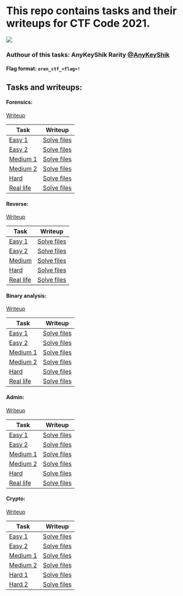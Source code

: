 # This repo contains tasks and their writeups for CTF Code 2021.

<a href="https://github.com/AnyKeyShik/CTF_Code/blob/master/LICENSE">
<img src ="https://img.shields.io/github/license/AnyKeyShik/CTF_Code.svg" />
</a>

### Authour of this tasks: AnyKeyShik Rarity [@AnyKeyShik](https://t.me/AnyKeyShik)

#### Flag format: `oren_ctf_<flag>!`

## Tasks and writeups:

#### Forensics:

[Writeup](https://github.com/AnyKeyShik/CTF_Code/blob/master/writeups/forensics/forensics.pdf)

Task | Writeup
--- | ---
[Easy 1](https://github.com/AnyKeyShik/CTF_Code/blob/master/forensics/easy1) | [Solve files](https://github.com/AnyKeyShik/CTF_Code/blob/master/writeups/forensics/easy1)
[Easy 2](https://github.com/AnyKeyShik/CTF_Code/blob/master/forensics/easy2) | [Solve files](https://github.com/AnyKeyShik/CTF_Code/blob/master/writeups/forensics/easy2)
[Medium 1](https://github.com/AnyKeyShik/CTF_Code/blob/master/forensics/medium1) | [Solve files](https://github.com/AnyKeyShik/CTF_Code/blob/master/writeups/forensics/medium1)
[Medium 2](https://github.com/AnyKeyShik/CTF_Code/blob/master/forensics/medium2) | [Solve files](https://github.com/AnyKeyShik/CTF_Code/blob/master/writeups/forensics/medium1)
[Hard](https://github.com/AnyKeyShik/CTF_Code/blob/master/forensics/hard) | [Solve files](https://github.com/AnyKeyShik/CTF_Code/blob/master/writeups/forensics/hard)
[Real life](https://github.com/AnyKeyShik/CTF_Code/blob/master/forensics/reallife) | [Solve files](https://github.com/AnyKeyShik/CTF_Code/blob/master/writeups/forensics/reallife)

#### Reverse:

[Writeup](https://github.com/AnyKeyShik/CTF_Code/blob/master/writeups/reverse/reverse.pdf)

Task | Writeup
--- | ---
[Easy 1](https://github.com/AnyKeyShik/CTF_Code/blob/master/reverse/easy1) | [Solve files](https://github.com/AnyKeyShik/CTF_Code/blob/master/writeups/reverse/easy1)
[Easy 2](https://github.com/AnyKeyShik/CTF_Code/blob/master/reverse/easy2) | [Solve files](https://github.com/AnyKeyShik/CTF_Code/blob/master/writeups/reverse/easy2)
[Medium](https://github.com/AnyKeyShik/CTF_Code/blob/master/reverse/medium) | [Solve files](https://github.com/AnyKeyShik/CTF_Code/blob/master/writeups/reverse/medium)
[Hard](https://github.com/AnyKeyShik/CTF_Code/blob/master/reverse/hard) | [Solve files](https://github.com/AnyKeyShik/CTF_Code/blob/master/writeups/reverse/hard)
[Real life](https://github.com/AnyKeyShik/CTF_Code/blob/master/reverse/reallife) | [Solve files](https://github.com/AnyKeyShik/CTF_Code/blob/master/writeups/reverse/reallife)


#### Binary analysis:

[Writeup](https://github.com/AnyKeyShik/CTF_Code/blob/master/writeups/pwn/pwn.pdf)

Task | Writeup
--- | ---
[Easy 1](https://github.com/AnyKeyShik/CTF_Code/blob/master/pwn/easy1) | [Solve files](https://github.com/AnyKeyShik/CTF_Code/blob/master/writeups/pwn/easy1)
[Easy 2](https://github.com/AnyKeyShik/CTF_Code/blob/master/pwn/easy2) | [Solve files](https://github.com/AnyKeyShik/CTF_Code/blob/master/writeups/pwn/easy2)
[Medium 1](https://github.com/AnyKeyShik/CTF_Code/blob/master/pwn/medium1) | [Solve files](https://github.com/AnyKeyShik/CTF_Code/blob/master/writeups/pwn/medium1)
[Medium 2](https://github.com/AnyKeyShik/CTF_Code/blob/master/pwn/medium2) | [Solve files](https://github.com/AnyKeyShik/CTF_Code/blob/master/writeups/pwn/medium1)
[Hard](https://github.com/AnyKeyShik/CTF_Code/blob/master/pwn/hard) | [Solve files](https://github.com/AnyKeyShik/CTF_Code/blob/master/writeups/pwn/hard)
[Real life](https://github.com/AnyKeyShik/CTF_Code/blob/master/pwn/reallife) | [Solve files](https://github.com/AnyKeyShik/CTF_Code/blob/master/writeups/pwn/reallife)

#### Admin:

[Writeup](https://github.com/AnyKeyShik/CTF_Code/blob/master/writeups/admin/admin.pdf)

Task | Writeup
--- | ---
[Easy 1](https://github.com/AnyKeyShik/CTF_Code/blob/master/admin/easy1) | [Solve files](https://github.com/AnyKeyShik/CTF_Code/blob/master/writeups/admin/easy1)
[Easy 2](https://github.com/AnyKeyShik/CTF_Code/blob/master/admin/easy2) | [Solve files](https://github.com/AnyKeyShik/CTF_Code/blob/master/writeups/admin/easy2)
[Medium 1](https://github.com/AnyKeyShik/CTF_Code/blob/master/admin/medium1) | [Solve files](https://github.com/AnyKeyShik/CTF_Code/blob/master/writeups/admin/medium1)
[Medium 2](https://github.com/AnyKeyShik/CTF_Code/blob/master/admin/medium2) | [Solve files](https://github.com/AnyKeyShik/CTF_Code/blob/master/writeups/admin/medium1)
[Hard](https://github.com/AnyKeyShik/CTF_Code/blob/master/admin/hard) | [Solve files](https://github.com/AnyKeyShik/CTF_Code/blob/master/writeups/admin/hard)
[Real life](https://github.com/AnyKeyShik/CTF_Code/blob/master/admin/reallife) | [Solve files](https://github.com/AnyKeyShik/CTF_Code/blob/master/writeups/admin/reallife)

#### Crypto:

[Writeup](https://github.com/AnyKeyShik/CTF_Code/blob/master/writeups/crypto/crypto.pdf)

Task | Writeup
--- | ---
[Easy 1](https://github.com/AnyKeyShik/CTF_Code/blob/master/crypto/easy1) | [Solve files](https://github.com/AnyKeyShik/CTF_Code/blob/master/writeups/crypto/easy1)
[Easy 2](https://github.com/AnyKeyShik/CTF_Code/blob/master/crypto/easy2) | [Solve files](https://github.com/AnyKeyShik/CTF_Code/blob/master/writeups/crypto/easy2)
[Medium 1](https://github.com/AnyKeyShik/CTF_Code/blob/master/crypto/medium1) | [Solve files](https://github.com/AnyKeyShik/CTF_Code/blob/master/writeups/crypto/medium1)
[Medium 2](https://github.com/AnyKeyShik/CTF_Code/blob/master/crypto/medium2) | [Solve files](https://github.com/AnyKeyShik/CTF_Code/blob/master/writeups/crypto/medium1)
[Hard 1](https://github.com/AnyKeyShik/CTF_Code/blob/master/crypto/hard1) | [Solve files](https://github.com/AnyKeyShik/CTF_Code/blob/master/writeups/crypto/hard1)
[Hard 2](https://github.com/AnyKeyShik/CTF_Code/blob/master/crypto/hard2) | [Solve files](https://github.com/AnyKeyShik/CTF_Code/blob/master/writeups/crypto/hard2)
